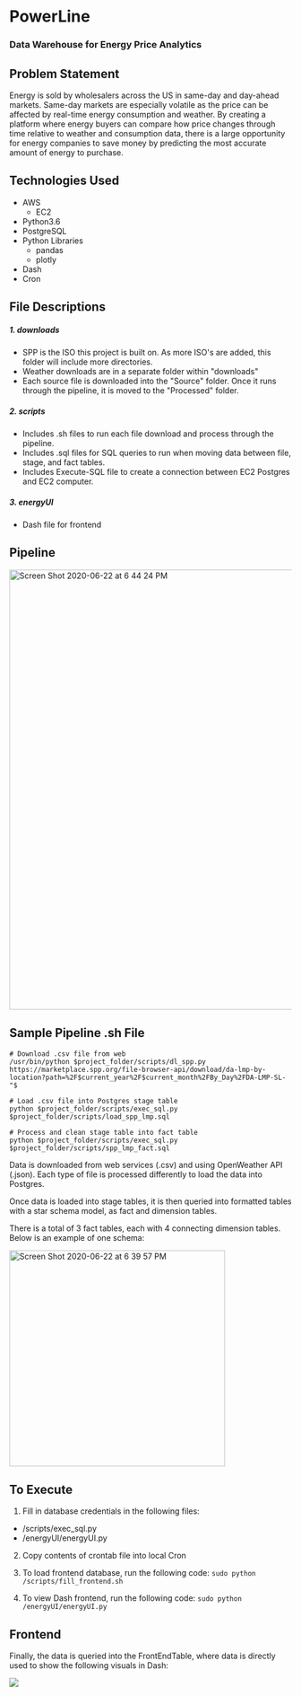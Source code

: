 # PowerLine
### Data Warehouse for Energy Price Analytics

## Problem Statement
Energy is sold by wholesalers across the US in same-day and day-ahead markets. Same-day markets are especially volatile as the price can be affected by real-time energy consumption and weather. By creating a platform where energy buyers can compare how price changes through time relative to weather and consumption data, there is a large opportunity for energy companies to save money by predicting the most accurate amount of energy to purchase.

## Technologies Used
* AWS
  * EC2
* Python3.6
* PostgreSQL
* Python Libraries
  * pandas
  * plotly
* Dash
* Cron

## File Descriptions

##### 1. downloads
 * SPP is the ISO this project is built on. As more ISO's are added, this folder will include more directories.
 * Weather downloads are in a separate folder within "downloads"
 * Each source file is downloaded into the "Source" folder. Once it runs through the pipeline, it is moved to the   "Processed" folder.
 
##### 2. scripts
 * Includes .sh files to run each file download and process through the pipeline.
 * Includes .sql files for SQL queries to run when moving data between file, stage, and fact tables.
 * Includes Execute-SQL file to create a connection between EC2 Postgres and EC2 computer.
 
##### 3. energyUI
 * Dash file for frontend

## Pipeline

<img width="784" alt="Screen Shot 2020-06-22 at 6 44 24 PM" src="https://user-images.githubusercontent.com/56900996/85352572-4b713c00-b4d4-11ea-8d5f-9163962efff7.png">

## Sample Pipeline .sh File

```
# Download .csv file from web
/usr/bin/python $project_folder/scripts/dl_spp.py https://marketplace.spp.org/file-browser-api/download/da-lmp-by-location?path=%2F$current_year%2F$current_month%2FBy_Day%2FDA-LMP-SL-"$

# Load .csv file into Postgres stage table
python $project_folder/scripts/exec_sql.py $project_folder/scripts/load_spp_lmp.sql

# Process and clean stage table into fact table
python $project_folder/scripts/exec_sql.py $project_folder/scripts/spp_lmp_fact.sql

```

Data is downloaded from web services (.csv) and using OpenWeather API (.json). Each type of file is processed differently to load the data into Postgres. 

Once data is loaded into stage tables, it is then queried into formatted tables with a star schema model, as fact and dimension tables.

There is a total of 3 fact tables, each with 4 connecting dimension tables.
Below is an example of one schema:

<img width="385" alt="Screen Shot 2020-06-22 at 6 39 57 PM" src="https://user-images.githubusercontent.com/56900996/85352653-6d6abe80-b4d4-11ea-9765-8ff72210a85d.png">

## To Execute

1. Fill in database credentials in the following files:
 * /scripts/exec_sql.py
 * /energyUI/energyUI.py
 
2. Copy contents of crontab file into local Cron

3. To load frontend database, run the following code:
``` sudo python /scripts/fill_frontend.sh ```

4. To view Dash frontend, run the following code:
``` sudo python /energyUI/energyUI.py ```

## Frontend

Finally, the data is queried into the FrontEndTable, where data is directly used to show the following visuals in Dash:

![](powerline_demo.gif)



